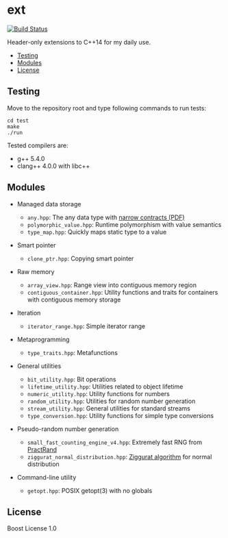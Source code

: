 # ext

[![Build Status][travis-badge]][travis-url]

Header-only extensions to C++14 for my daily use.

- [Testing](#testing)
- [Modules](#modules)
- [License](#license)

[cxx-badge]: https://img.shields.io/badge/C%2B%2B-14-orange.svg
[license-badge]: http://img.shields.io/badge/license-Boost-blue.svg
[travis-badge]: https://travis-ci.org/frickiericker/ext.svg?branch=master
[travis-url]: https://travis-ci.org/frickiericker/ext

## Testing

Move to the repository root and type following commands to run tests:

    cd test
    make
    ./run

Tested compilers are:

- g++ 5.4.0
- clang++ 4.0.0 with libc++

## Modules

- Managed data storage
    - `any.hpp`: The any data type with [narrow contracts (PDF)][narrow]
    - `polymorphic_value.hpp`: Runtime polymorphism with value semantics
    - `type_map.hpp`: Quickly maps static type to a value

- Smart pointer
    - `clone_ptr.hpp`: Copying smart pointer

- Raw memory
    - `array_view.hpp`: Range view into contiguous memory region
    - `contiguous_container.hpp`: Utility functions and traits for containers
      with contiguous memory storage

- Iteration
    - `iterator_range.hpp`: Simple iterator range

- Metaprogramming
    - `type_traits.hpp`: Metafunctions

- General utilities
    - `bit_utility.hpp`: Bit operations
    - `lifetime_utility.hpp`: Utilities related to object lifetime
    - `numeric_utility.hpp`: Utility functions for numbers
    - `random_utility.hpp`: Utilities for random number generation
    - `stream_utility.hpp`: General utilities for standard streams
    - `type_conversion.hpp`: Utility functions for simple type conversions

- Pseudo-random number generation
    - `small_fast_counting_engine_v4.hpp`: Extremely fast RNG from [PractRand][pract]
    - `ziggurat_normal_distribution.hpp`: [Ziggurat algorithm][zig] for normal distribution

- Command-line utility
    - `getopt.hpp`: POSIX getopt(3) with no globals

[narrow]: http://www.open-std.org/jtc1/sc22/wg21/docs/papers/2014/n4075.pdf
[pract]: http://pracrand.sourceforge.net/
[zig]: http://pracrand.sourceforge.net/

## License

Boost License 1.0
